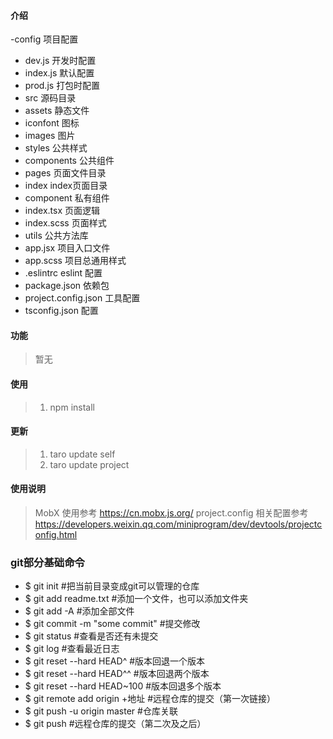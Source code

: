 
#### 介绍
-config 项目配置
- dev.js  开发时配置
- index.js 默认配置
- prod.js  打包时配置
- src 源码目录
- assets 静态文件
- iconfont 图标
- images   图片
- styles   公共样式
- components 公共组件
- pages 页面文件目录
- index index页面目录
- component 私有组件
- index.tsx 页面逻辑
- index.scss 页面样式     
- utils 公共方法库      
- app.jsx 项目入口文件      
- app.scss 项目总通用样式      
- .eslintrc eslint 配置
- package.json 依赖包
- project.config.json 工具配置
- tsconfig.json 配置

#### 功能
> 暂无

#### 使用
> 1.  npm install

#### 更新
> 1. taro update self
> 2. taro update project

#### 使用说明
> MobX 使用参考   https://cn.mobx.js.org/
> project.config 相关配置参考  https://developers.weixin.qq.com/miniprogram/dev/devtools/projectconfig.html

###  git部分基础命令
 - $ git init                    #把当前目录变成git可以管理的仓库
 - $ git add readme.txt          #添加一个文件，也可以添加文件夹
 - $ git add -A                  #添加全部文件
 - $ git commit -m "some commit" #提交修改
 - $ git status                  #查看是否还有未提交
 - $ git log                     #查看最近日志
 - $ git reset --hard HEAD^      #版本回退一个版本
 - $ git reset --hard HEAD^^     #版本回退两个版本
 - $ git reset --hard HEAD~100   #版本回退多个版本
 - $ git remote add origin +地址 #远程仓库的提交（第一次链接）
 - $ git push -u origin master   #仓库关联
 - $ git push                    #远程仓库的提交（第二次及之后）

